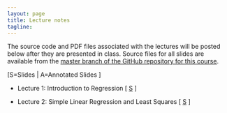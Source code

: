 ```yaml
---
layout: page
title: Lecture notes
tagline: 
---
```


<!--Some lectures from the course will be available as [video lectures](https://umass.echo360.com/ess/portal/section/6c47935b-4969-45f0-8498-904023f6eb3f). -->
The source code and PDF files associated with the lectures will be posted below after they are presented in class. Source files for all slides are available from the [master branch of the GitHub repository for this course](https://github.com/nickreich/applied-regression-2016).


\[S=Slides \| A=Annotated Slides \]

* Lecture 1: Introduction to Regression  \[  [S](../assets/lectures/lecture1-intro-regression/lecture1-intro-regression.pdf) \]
 
 * Lecture 2: Simple Linear Regression and Least Squares \[  [S](../assets/lectures/lecture2-slr-basics/lecture2-slr-basics.pdf) \]

<!--
* Lecture 2: Simple Linear Regression and Least Squares \[  [S](../assets/lectures/lecture2-slr-basics/lecture2-slr-basics.pdf) \| [A](../assets/lectures/lecture2-slr-basics/lecture2-slr-basics-annotated.pdf)  \]
* Lecture 3: Simple Linear Regression and ANOVA \[ [S](../assets/lectures/lecture3-slr-anova/lecture3-SLR-anova.pdf) \|  [A](../assets/lectures/lecture3-slr-anova/lecture3-SLR-anova-annotated.pdf) \]
* Lecture 4: Introduction to Multiple Linear Regression \[ [S](../assets/lectures/lecture4-mlr-intro/lecture4-mlr-intro.pdf) \|  [A](../assets/lectures/lecture4-mlr-intro/lecture4-mlr-intro-annotated.pdf) \]
* Lecture 5: Multiple Linear Regression: Least Squares Estimation and Polynomial Regression \[ [S](../assets/lectures/lecture5-mlr-estimation-formulation/lecture5-mlr-estimation-formulation.pdf) \|  [A](../assets/lectures/lecture5-mlr-estimation-formulation/lecture5-mlr-estimation-formulation-annotated.pdf)  \]
* Lecture 6: Multiple Linear Regression: Categorical Predictors \[ [S](../assets/lectures/lecture6-mlr-categorical/lecture6-mlr-categorical.pdf) \|  [A](../assets/lectures/lecture6-mlr-categorical/lecture6-mlr-categorical-annotated.pdf)  \]
* Lecture 7: Multiple Linear Regression: Parameter Inference \[ [S](../assets/lectures/lecture7-mlr-inference/lecture7-mlr-inference.pdf) \|  [A](../assets/lectures/lecture7-mlr-inference/lecture7-mlr-inference-annotated.pdf)  \]
* Lecture 8: Multiple Linear Regression: Multiple testing \[ [S](../assets/lectures/lecture8-mlr-multiple-testing/lecture8-mlr-multiple-testing.pdf) \| [A](../assets/lectures/lecture8-mlr-multiple-testing/lecture8-mlr-multiple-testing-annotated.pdf) \]
* Lecture 9: Multiple Linear Regression: Model checking \[ [S](../assets/lectures/lecture9-mlr-model-checking/lecture9-mlr-model-checking.pdf) \| [A](../assets/lectures/lecture9-mlr-model-checking/lecture9-mlr-model-checking-annotated.pdf) \]
* Lecture 10: Multiple Linear Regression: Model selection \[ [S](../assets/lectures/lecture10-mlr-model-selection/lecture10-mlr-model-selection.pdf) \| [A](../assets/lectures/lecture10-mlr-model-selection/lecture10-mlr-model-selection-annotated.pdf) \]
* Lecture 11: Multiple Linear Regression: Practical miscellany (added variable plots, interactions, predictor transformations) \[ [S](../assets/lectures/lecture11-mlr-interaction-transformation/lecture11-mlr-interactions-transformations.pdf) \| [A](../assets/lectures/lecture11-mlr-interaction-transformation/lecture11-mlr-interactions-transformations-annotated.pdf) \]
* Lecture 12: Using splines in regression \[ [S](../assets/lectures/lecture12-splines/lecture12-splines.pdf) \| [A](../assets/lectures/lecture12-splines/lecture12-splines-annotated.pdf) \]
* Lecture 13: Logistic Regression \[ [S](../assets/lectures/lecture13-logistic-regression/lecture13-logistic-regression.pdf) \| A \]
* Lecture 14: Longitudinal Data Analysis \[ [S](../assets/lectures/lecture14-longitudinal-data/lecture14-longitudinal-data.pdf) \| [A](../assets/lectures/lecture14-longitudinal-data/lecture14-longitudinal-data-annotated.pdf) \]
* Special Topic 1: Implementing Simulation Studies \[ [S](../assets/lectures/specialtopic1-simulation/specialtopic1-simulation.pdf) \| [A](../assets/lectures/specialtopic1-simulation/specialtopic1-simulation-annotated.pdf) \]
* Special Topic 2: Simulating Power \[ [S](../assets/lectures/specialtopic2-power-simulation/specialtopic2-power-simulation.pdf) \| [A](../assets/lectures/specialtopic2-power-simulation/specialtopic2-power-simulation-annotated.pdf) \] -->
